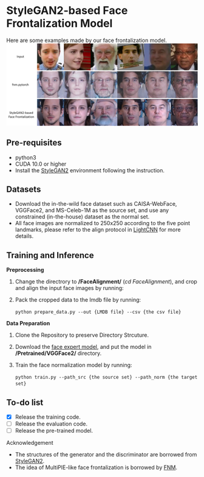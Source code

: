 
# StyleGAN2-based Face Frontalization Model

Here are some examples made by our face frontalization model.
![Alt text](misc/Samples.png)



Pre-requisites
-- 
- python3
- CUDA 10.0 or higher
- Install the [StyleGAN2](https://github.com/rosinality/stylegan2-pytorch) environment following the instruction.

Datasets
--
- Download the in-the-wild face dataset such as CAISA-WebFace, VGGFace2, and MS-Celeb-1M as the source set, and use any constrained (in-the-house) dataset as the normal set.
- All face images are normalized to 250x250 according to the five point landmarks, please refer to the align protocol in [LightCNN](https://github.com/AlfredXiangWu/LightCNN) for more details. 

Training and Inference 
--

**Preprocessing**

1. Change the directrory to **/FaceAlignment/** (*cd FaceAlignment*), and crop and align the input face images by running:
2. Pack the cropped data to the lmdb file by running:

    ```python prepare_data.py --out {LMDB file} --csv {the csv file}```

**Data Preparation**
1. Clone the Repository to preserve Directory Strcuture. 
2. Download the [face expert model](https://drive.google.com/drive/folders/1V7oMdPm2gmoBXKLsHrlzD0Gx2yAyk8qZ?usp=sharing), and put the model in **/Pretrained/VGGFace2/** directory. 
3. Train the face normalization model by running:

    ```python train.py --path_src {the source set} --path_norm {the target set}```


To-do list
--
- [x] Release the training code. 
- [ ] Release the evaluation code.
- [ ] Release the pre-trained model.

Acknowledgement
- The structures of the generator and the discriminator are borrowed from [StyleGAN2](https://arxiv.org/abs/1912.04958).
- The idea of MultiPIE-like face frontalization is borrowed by [FNM](https://openaccess.thecvf.com/content_CVPR_2019/papers/Qian_Unsupervised_Face_Normalization_With_Extreme_Pose_and_Expression_in_the_CVPR_2019_paper.pdf).

